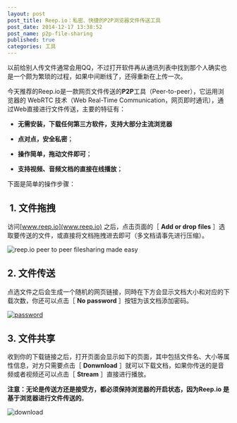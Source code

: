 ```yaml
---
layout: post
post_title: Reep.io：私密、快捷的P2P浏览器文件传送工具
post_date: 2014-12-17 13:38:52
post_name: p2p-file-sharing
published: true
categories: 工具
---
```


以前给别人传文件通常会用QQ，不过打开软件再从通讯列表中找到那个人确实也是一个颇为繁琐的过程，如果中间断线了，还得重新在上传一次。

今天推荐的Reep.io是一款网页文件传送的**P2P**工具（Peer-to-peer），它运用浏览器的 WebRTC 技术（Web Real-Time Communication，网页即时通讯），通过Web直接进行文件传送，主要的特征有：

*   **无需安装，下载任何第三方软件，支持大部分主流浏览器**

*   **点对点，安全私密**；

*   **操作简单，拖动文件即可**；

*   **支持视频、音频文档的直接在线播放**；

下面是简单的操作步骤：

##  1. 文件拖拽

访问[www.reep.io](www.reep.io) 之后，点击页面的［ **Add or drop files** ］选取要传送的文件，或直接将文档拖拽进去即可（多文档请事先进行压缩）。

![reep.io   peer to peer filesharing made easy](http://7arnhx.com1.z0.glb.clouddn.com/wp-content/uploads/2015/01/reep.io-peer-to-peer-filesharing-made-easy-600x350.png)

## 2. 文件传送

点选文件之后会生成一个随机的网页链接，同時在下方会显示文档大小和对应的下载次数，你还可以点击［ **No password** ］按钮为该文档添加密码。

[![password](http://7arnhx.com1.z0.glb.clouddn.com/wp-content/uploads/2015/01/password-600x259.png)](http://7arnhx.com1.z0.glb.clouddn.com/wp-content/uploads/2015/01/password.png)

## 3. 文件共享

收到你的下载链接之后，打开页面会显示如下的页面，其中包括文件名、大小等属性信息，对方只需要点击［ **Donwnload** ］就可以下载文档，如果你传送的是音频或者视频还可以点击［ **Stream** ］直接进行播放。

**注意：无论是传送方还是接受方，都必须保持浏览器的开启状态，因为Reep.io 是基于浏览器进行文件传送的**。

![download](http://7arnhx.com1.z0.glb.clouddn.com/wp-content/uploads/2015/01/download-600x286.png)